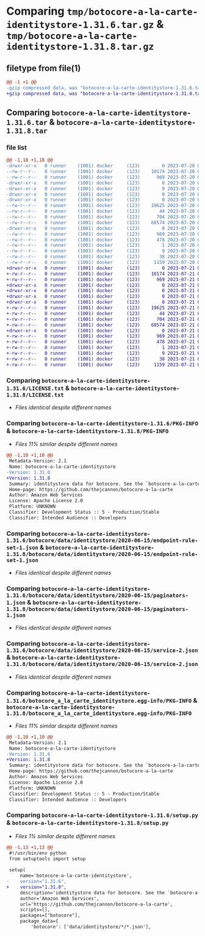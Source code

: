 # Comparing `tmp/botocore-a-la-carte-identitystore-1.31.6.tar.gz` & `tmp/botocore-a-la-carte-identitystore-1.31.8.tar.gz`

## filetype from file(1)

```diff
@@ -1 +1 @@
-gzip compressed data, was "botocore-a-la-carte-identitystore-1.31.6.tar", last modified: Thu Jul 20 01:20:17 2023, max compression
+gzip compressed data, was "botocore-a-la-carte-identitystore-1.31.8.tar", last modified: Fri Jul 21 01:21:26 2023, max compression
```

## Comparing `botocore-a-la-carte-identitystore-1.31.6.tar` & `botocore-a-la-carte-identitystore-1.31.8.tar`

### file list

```diff
@@ -1,18 +1,18 @@
-drwxr-xr-x   0 runner    (1001) docker     (123)        0 2023-07-20 01:20:17.602658 botocore-a-la-carte-identitystore-1.31.6/
--rw-r--r--   0 runner    (1001) docker     (123)    10174 2023-07-20 01:20:17.000000 botocore-a-la-carte-identitystore-1.31.6/LICENSE.txt
--rw-r--r--   0 runner    (1001) docker     (123)      969 2023-07-20 01:20:17.602658 botocore-a-la-carte-identitystore-1.31.6/PKG-INFO
-drwxr-xr-x   0 runner    (1001) docker     (123)        0 2023-07-20 01:20:17.602658 botocore-a-la-carte-identitystore-1.31.6/botocore/
-drwxr-xr-x   0 runner    (1001) docker     (123)        0 2023-07-20 01:20:17.602658 botocore-a-la-carte-identitystore-1.31.6/botocore/data/
-drwxr-xr-x   0 runner    (1001) docker     (123)        0 2023-07-20 01:20:17.602658 botocore-a-la-carte-identitystore-1.31.6/botocore/data/identitystore/
-drwxr-xr-x   0 runner    (1001) docker     (123)        0 2023-07-20 01:20:17.602658 botocore-a-la-carte-identitystore-1.31.6/botocore/data/identitystore/2020-06-15/
--rw-r--r--   0 runner    (1001) docker     (123)    19625 2023-07-20 01:19:55.000000 botocore-a-la-carte-identitystore-1.31.6/botocore/data/identitystore/2020-06-15/endpoint-rule-set-1.json
--rw-r--r--   0 runner    (1001) docker     (123)       44 2023-07-20 01:19:55.000000 botocore-a-la-carte-identitystore-1.31.6/botocore/data/identitystore/2020-06-15/examples-1.json
--rw-r--r--   0 runner    (1001) docker     (123)      704 2023-07-20 01:19:55.000000 botocore-a-la-carte-identitystore-1.31.6/botocore/data/identitystore/2020-06-15/paginators-1.json
--rw-r--r--   0 runner    (1001) docker     (123)    68574 2023-07-20 01:19:55.000000 botocore-a-la-carte-identitystore-1.31.6/botocore/data/identitystore/2020-06-15/service-2.json
-drwxr-xr-x   0 runner    (1001) docker     (123)        0 2023-07-20 01:20:17.602658 botocore-a-la-carte-identitystore-1.31.6/botocore_a_la_carte_identitystore.egg-info/
--rw-r--r--   0 runner    (1001) docker     (123)      969 2023-07-20 01:20:17.000000 botocore-a-la-carte-identitystore-1.31.6/botocore_a_la_carte_identitystore.egg-info/PKG-INFO
--rw-r--r--   0 runner    (1001) docker     (123)      478 2023-07-20 01:20:17.000000 botocore-a-la-carte-identitystore-1.31.6/botocore_a_la_carte_identitystore.egg-info/SOURCES.txt
--rw-r--r--   0 runner    (1001) docker     (123)        1 2023-07-20 01:20:17.000000 botocore-a-la-carte-identitystore-1.31.6/botocore_a_la_carte_identitystore.egg-info/dependency_links.txt
--rw-r--r--   0 runner    (1001) docker     (123)        9 2023-07-20 01:20:17.000000 botocore-a-la-carte-identitystore-1.31.6/botocore_a_la_carte_identitystore.egg-info/top_level.txt
--rw-r--r--   0 runner    (1001) docker     (123)       38 2023-07-20 01:20:17.602658 botocore-a-la-carte-identitystore-1.31.6/setup.cfg
--rw-r--r--   0 runner    (1001) docker     (123)     1159 2023-07-20 01:20:17.000000 botocore-a-la-carte-identitystore-1.31.6/setup.py
+drwxr-xr-x   0 runner    (1001) docker     (123)        0 2023-07-21 01:21:26.615026 botocore-a-la-carte-identitystore-1.31.8/
+-rw-r--r--   0 runner    (1001) docker     (123)    10174 2023-07-21 01:21:26.000000 botocore-a-la-carte-identitystore-1.31.8/LICENSE.txt
+-rw-r--r--   0 runner    (1001) docker     (123)      969 2023-07-21 01:21:26.615026 botocore-a-la-carte-identitystore-1.31.8/PKG-INFO
+drwxr-xr-x   0 runner    (1001) docker     (123)        0 2023-07-21 01:21:26.615026 botocore-a-la-carte-identitystore-1.31.8/botocore/
+drwxr-xr-x   0 runner    (1001) docker     (123)        0 2023-07-21 01:21:26.615026 botocore-a-la-carte-identitystore-1.31.8/botocore/data/
+drwxr-xr-x   0 runner    (1001) docker     (123)        0 2023-07-21 01:21:26.615026 botocore-a-la-carte-identitystore-1.31.8/botocore/data/identitystore/
+drwxr-xr-x   0 runner    (1001) docker     (123)        0 2023-07-21 01:21:26.615026 botocore-a-la-carte-identitystore-1.31.8/botocore/data/identitystore/2020-06-15/
+-rw-r--r--   0 runner    (1001) docker     (123)    19625 2023-07-21 01:21:06.000000 botocore-a-la-carte-identitystore-1.31.8/botocore/data/identitystore/2020-06-15/endpoint-rule-set-1.json
+-rw-r--r--   0 runner    (1001) docker     (123)       44 2023-07-21 01:21:06.000000 botocore-a-la-carte-identitystore-1.31.8/botocore/data/identitystore/2020-06-15/examples-1.json
+-rw-r--r--   0 runner    (1001) docker     (123)      704 2023-07-21 01:21:06.000000 botocore-a-la-carte-identitystore-1.31.8/botocore/data/identitystore/2020-06-15/paginators-1.json
+-rw-r--r--   0 runner    (1001) docker     (123)    68574 2023-07-21 01:21:06.000000 botocore-a-la-carte-identitystore-1.31.8/botocore/data/identitystore/2020-06-15/service-2.json
+drwxr-xr-x   0 runner    (1001) docker     (123)        0 2023-07-21 01:21:26.615026 botocore-a-la-carte-identitystore-1.31.8/botocore_a_la_carte_identitystore.egg-info/
+-rw-r--r--   0 runner    (1001) docker     (123)      969 2023-07-21 01:21:26.000000 botocore-a-la-carte-identitystore-1.31.8/botocore_a_la_carte_identitystore.egg-info/PKG-INFO
+-rw-r--r--   0 runner    (1001) docker     (123)      478 2023-07-21 01:21:26.000000 botocore-a-la-carte-identitystore-1.31.8/botocore_a_la_carte_identitystore.egg-info/SOURCES.txt
+-rw-r--r--   0 runner    (1001) docker     (123)        1 2023-07-21 01:21:26.000000 botocore-a-la-carte-identitystore-1.31.8/botocore_a_la_carte_identitystore.egg-info/dependency_links.txt
+-rw-r--r--   0 runner    (1001) docker     (123)        9 2023-07-21 01:21:26.000000 botocore-a-la-carte-identitystore-1.31.8/botocore_a_la_carte_identitystore.egg-info/top_level.txt
+-rw-r--r--   0 runner    (1001) docker     (123)       38 2023-07-21 01:21:26.615026 botocore-a-la-carte-identitystore-1.31.8/setup.cfg
+-rw-r--r--   0 runner    (1001) docker     (123)     1159 2023-07-21 01:21:26.000000 botocore-a-la-carte-identitystore-1.31.8/setup.py
```

### Comparing `botocore-a-la-carte-identitystore-1.31.6/LICENSE.txt` & `botocore-a-la-carte-identitystore-1.31.8/LICENSE.txt`

 * *Files identical despite different names*

### Comparing `botocore-a-la-carte-identitystore-1.31.6/PKG-INFO` & `botocore-a-la-carte-identitystore-1.31.8/PKG-INFO`

 * *Files 11% similar despite different names*

```diff
@@ -1,10 +1,10 @@
 Metadata-Version: 2.1
 Name: botocore-a-la-carte-identitystore
-Version: 1.31.6
+Version: 1.31.8
 Summary: identitystore data for botocore. See the `botocore-a-la-carte` package for more info.
 Home-page: https://github.com/thejcannon/botocore-a-la-carte
 Author: Amazon Web Services
 License: Apache License 2.0
 Platform: UNKNOWN
 Classifier: Development Status :: 5 - Production/Stable
 Classifier: Intended Audience :: Developers
```

### Comparing `botocore-a-la-carte-identitystore-1.31.6/botocore/data/identitystore/2020-06-15/endpoint-rule-set-1.json` & `botocore-a-la-carte-identitystore-1.31.8/botocore/data/identitystore/2020-06-15/endpoint-rule-set-1.json`

 * *Files identical despite different names*

### Comparing `botocore-a-la-carte-identitystore-1.31.6/botocore/data/identitystore/2020-06-15/paginators-1.json` & `botocore-a-la-carte-identitystore-1.31.8/botocore/data/identitystore/2020-06-15/paginators-1.json`

 * *Files identical despite different names*

### Comparing `botocore-a-la-carte-identitystore-1.31.6/botocore/data/identitystore/2020-06-15/service-2.json` & `botocore-a-la-carte-identitystore-1.31.8/botocore/data/identitystore/2020-06-15/service-2.json`

 * *Files identical despite different names*

### Comparing `botocore-a-la-carte-identitystore-1.31.6/botocore_a_la_carte_identitystore.egg-info/PKG-INFO` & `botocore-a-la-carte-identitystore-1.31.8/botocore_a_la_carte_identitystore.egg-info/PKG-INFO`

 * *Files 11% similar despite different names*

```diff
@@ -1,10 +1,10 @@
 Metadata-Version: 2.1
 Name: botocore-a-la-carte-identitystore
-Version: 1.31.6
+Version: 1.31.8
 Summary: identitystore data for botocore. See the `botocore-a-la-carte` package for more info.
 Home-page: https://github.com/thejcannon/botocore-a-la-carte
 Author: Amazon Web Services
 License: Apache License 2.0
 Platform: UNKNOWN
 Classifier: Development Status :: 5 - Production/Stable
 Classifier: Intended Audience :: Developers
```

### Comparing `botocore-a-la-carte-identitystore-1.31.6/setup.py` & `botocore-a-la-carte-identitystore-1.31.8/setup.py`

 * *Files 1% similar despite different names*

```diff
@@ -1,13 +1,13 @@
 #!/usr/bin/env python
 from setuptools import setup
 
 setup(
     name='botocore-a-la-carte-identitystore',
-    version="1.31.6",
+    version="1.31.8",
     description='identitystore data for botocore. See the `botocore-a-la-carte` package for more info.',
     author='Amazon Web Services',
     url='https://github.com/thejcannon/botocore-a-la-carte',
     scripts=[],
     packages=["botocore"],
     package_data={
         'botocore': ['data/identitystore/*/*.json'],
```

